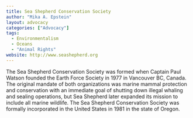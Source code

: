 ```yaml
---
title: Sea Shepherd Conservation Society
author: "Mika A. Epstein"
layout: advocacy
categories: ["Advocacy"]
tags: 
  - Environmentalism
  - Oceans
  - "Animal Rights"
website: http://www.seashepherd.org
---
```


The Sea Shepherd Conservation Society was formed when Captain Paul Watson founded the Earth Force Society in 1977 in Vancouver BC, Canada. The original mandate of both organizations was marine mammal protection and conservation with an immediate goal of shutting down illegal whaling and sealing operations, but Sea Shepherd later expanded its mission to include all marine wildlife. The Sea Shepherd Conservation Society was formally incorporated in the United States in 1981 in the state of Oregon.
